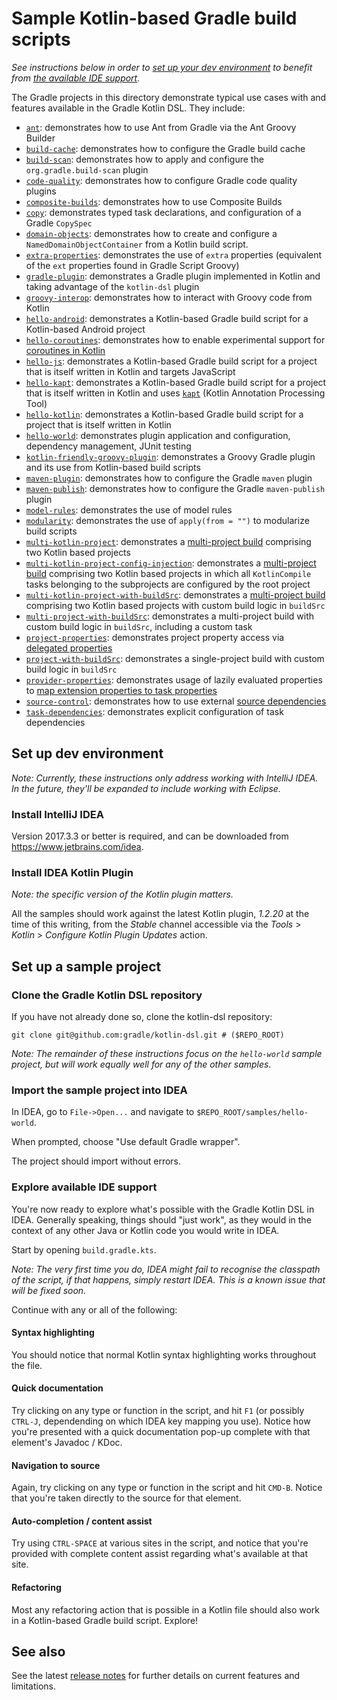 Sample Kotlin-based Gradle build scripts
========================================

_See instructions below in order to [set up your dev environment](#set-up-dev-environment) to benefit from [the available IDE support](#explore-available-ide-support)._

The Gradle projects in this directory demonstrate typical use cases with and features available in the Gradle Kotlin DSL. They include:

 - [`ant`](./ant): demonstrates how to use Ant from Gradle via the Ant Groovy Builder
 - [`build-cache`](./build-cache): demonstrates how to configure the Gradle build cache
 - [`build-scan`](./build-scan): demonstrates how to apply and configure the `org.gradle.build-scan` plugin
 - [`code-quality`](./code-quality): demonstrates how to configure Gradle code quality plugins
 - [`composite-builds`](./composite-builds): demonstrates how to use Composite Builds
 - [`copy`](./copy): demonstrates typed task declarations, and configuration of a Gradle `CopySpec`
 - [`domain-objects`](./domain-objects): demonstrates how to create and configure a `NamedDomainObjectContainer` from a Kotlin build script.
 - [`extra-properties`](./extra-properties): demonstrates the use of `extra` properties (equivalent of the `ext` properties found in Gradle Script Groovy)
 - [`gradle-plugin`](./gradle-plugin): demonstrates a Gradle plugin implemented in Kotlin and taking advantage of the `kotlin-dsl` plugin
 - [`groovy-interop`](./groovy-interop): demonstrates how to interact with Groovy code from Kotlin
 - [`hello-android`](./hello-android): demonstrates a Kotlin-based Gradle build script for a Kotlin-based Android project
 - [`hello-coroutines`](./hello-coroutines): demonstrates how to enable experimental support for [coroutines in Kotlin](https://kotlinlang.org/docs/reference/coroutines.html)
 - [`hello-js`](./hello-js): demonstrates a Kotlin-based Gradle build script for a project that is itself written in Kotlin and targets JavaScript
 - [`hello-kapt`](./hello-kapt): demonstrates a Kotlin-based Gradle build script for a project that is itself written in Kotlin and uses [`kapt`](https://kotlinlang.org/docs/reference/kapt.html) (Kotlin Annotation Processing Tool)
 - [`hello-kotlin`](./hello-kotlin): demonstrates a Kotlin-based Gradle build script for a project that is itself written in Kotlin
 - [`hello-world`](./hello-world): demonstrates plugin application and configuration, dependency management, JUnit testing
 - [`kotlin-friendly-groovy-plugin`](./kotlin-friendly-groovy-plugin): demonstrates a Groovy Gradle plugin and its use from Kotlin-based build scripts
 - [`maven-plugin`](./maven-plugin): demonstrates how to configure the Gradle `maven` plugin
 - [`maven-publish`](./maven-publish): demonstrates how to configure the Gradle `maven-publish` plugin
 - [`model-rules`](./model-rules): demonstrates the use of model rules
 - [`modularity`](./modularity): demonstrates the use of `apply(from = "")` to modularize build scripts
 - [`multi-kotlin-project`](./multi-kotlin-project): demonstrates a [multi-project build](https://docs.gradle.org/current/userguide/multi_project_builds.html) comprising two Kotlin based projects
 - [`multi-kotlin-project-config-injection`](./multi-kotlin-project-config-injection): demonstrates a [multi-project build](https://docs.gradle.org/current/userguide/multi_project_builds.html) comprising two Kotlin based projects in which all `KotlinCompile` tasks belonging to the subprojects are configured by the root project
 - [`multi-kotlin-project-with-buildSrc`](./multi-kotlin-project-with-buildSrc): demonstrates a [multi-project build](https://docs.gradle.org/current/userguide/multi_project_builds.html) comprising two Kotlin based projects with custom build logic in `buildSrc`
 - [`multi-project-with-buildSrc`](./multi-project-with-buildSrc): demonstrates a multi-project build with custom build logic in `buildSrc`, including a custom task
 - [`project-properties`](./project-properties): demonstrates project property access via [delegated properties](https://kotlinlang.org/docs/reference/delegated-properties.html)
 - [`project-with-buildSrc`](./project-with-buildSrc): demonstrates a single-project build with custom build logic in `buildSrc`
 - [`provider-properties`](./provider-properties): demonstrates usage of lazily evaluated properties to [map extension properties to task properties](https://docs.gradle.org/4.0-milestone-2/userguide/custom_plugins.html#sec:mapping_extension_properties_to_task_properties)
 - [`source-control`](./source-control): demonstrates how to use external [source dependencies](https://github.com/gradle/gradle-native/issues/42)
 - [`task-dependencies`](./task-dependencies): demonstrates explicit configuration of task dependencies

Set up dev environment
----------------------

_Note: Currently, these instructions only address working with IntelliJ IDEA. In the future, they'll be expanded to include working with Eclipse._

### Install IntelliJ IDEA

Version 2017.3.3 or better is required, and can be downloaded from https://www.jetbrains.com/idea.

### Install IDEA Kotlin Plugin

_Note: the specific version of the Kotlin plugin matters._

All the samples should work against the latest Kotlin plugin, _1.2.20_ at the time of this writing, from the _Stable_ channel accessible via the _Tools_ > _Kotlin_ > _Configure Kotlin Plugin Updates_ action.

Set up a sample project
-----------------------

### Clone the Gradle Kotlin DSL repository

If you have not already done so, clone the kotlin-dsl repository:

    git clone git@github.com:gradle/kotlin-dsl.git # ($REPO_ROOT)

_Note: The remainder of these instructions focus on the `hello-world` sample project, but will work equally well for any of the other samples._

### Import the sample project into IDEA

In IDEA, go to `File->Open...` and navigate to `$REPO_ROOT/samples/hello-world`.

When prompted, choose "Use default Gradle wrapper".

The project should import without errors.

### Explore available IDE support

You're now ready to explore what's possible with the Gradle Kotlin DSL in IDEA. Generally speaking, things should "just work", as they would in the context of any other Java or Kotlin code you would write in IDEA.

Start by opening `build.gradle.kts`.

_Note: The very first time you do, IDEA might fail to recognise the
classpath of the script, if that happens, simply restart IDEA. This is
a known issue that will be fixed soon._

Continue with any or all of the following:

#### Syntax highlighting

You should notice that normal Kotlin syntax highlighting works throughout the file.

#### Quick documentation

Try clicking on any type or function in the script, and hit `F1` (or possibly `CTRL-J`, dependending on which IDEA key mapping you use). Notice how you're presented with a quick documentation pop-up complete with that element's Javadoc / KDoc.

#### Navigation to source

Again, try clicking on any type or function in the script and hit `CMD-B`. Notice that you're taken directly to the source for that element.

#### Auto-completion / content assist

Try using `CTRL-SPACE` at various sites in the script, and notice that you're provided with complete content assist regarding what's available at that site.

#### Refactoring

Most any refactoring action that is possible in a Kotlin file should also work in a Kotlin-based Gradle build script. Explore!


See also
--------

See the latest [release notes](../../../releases) for further details on current features and limitations.
